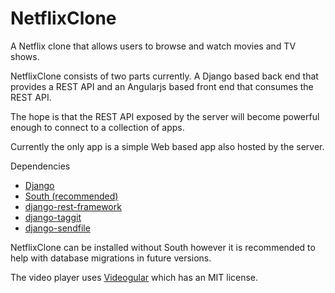 NetflixClone
============

A Netflix clone that allows users to browse and watch movies and TV shows.

NetflixClone consists of two parts currently. A Django based back end that
provides a REST API and an Angularjs based front end that consumes the REST API.

The hope is that the REST API exposed by the server will become powerful enough
to connect to a collection of apps.

Currently the only app is a simple Web based app also hosted by the server.

Dependencies
*   [Django](http://djangoproject.com)
*   [South (recommended)](http://south.aeracode.org/)
*   [django-rest-framework](http://django-rest-framework.org/)
*   [django-taggit](https://github.com/alex/django-taggit)
*   [django-sendfile](https://github.com/johnsensible/django-sendfile)

NetflixClone can be installed without South however it is recommended to help
with database migrations in future versions.


The video player uses [Videogular](http://www.videogular.com/) which has an MIT license.

